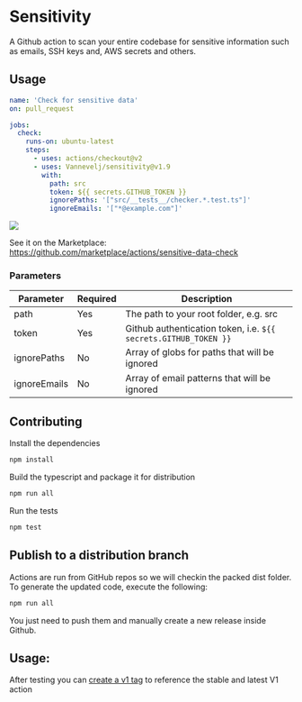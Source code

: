 # Sensitivity

A Github action to scan your entire codebase for sensitive information such as emails, SSH keys and, AWS secrets and others.

## Usage

```yaml
name: 'Check for sensitive data'
on: pull_request

jobs:
  check:
    runs-on: ubuntu-latest
    steps:
      - uses: actions/checkout@v2
      - uses: Vannevelj/sensitivity@v1.9
        with:
          path: src
          token: ${{ secrets.GITHUB_TOKEN }}
          ignorePaths: '["src/__tests__/checker.*.test.ts"]'
          ignoreEmails: '["*@example.com"]'

```

![](https://user-images.githubusercontent.com/2777107/130368748-ebfdbbb4-8035-430f-9704-fb0f90aaa2da.png)

See it on the Marketplace: https://github.com/marketplace/actions/sensitive-data-check

### Parameters

| Parameter  | Required  | Description  |
|---|---|---|
| path  | Yes  | The path to your root folder, e.g. src  |
| token | Yes | Github authentication token, i.e. `${{ secrets.GITHUB_TOKEN }}` |
| ignorePaths  | No  | Array of globs for paths that will be ignored  |
| ignoreEmails | No | Array of email patterns that will be ignored |

## Contributing

Install the dependencies  
```bash
npm install
```

Build the typescript and package it for distribution
```bash
npm run all
```

Run the tests
```bash
npm test
```

## Publish to a distribution branch

Actions are run from GitHub repos so we will checkin the packed dist folder. To generate the updated code, execute the following:

```bash
npm run all
```

You just need to push them and manually create a new release inside Github.

## Usage:

After testing you can [create a v1 tag](https://github.com/actions/toolkit/blob/master/docs/action-versioning.md) to reference the stable and latest V1 action
